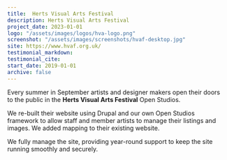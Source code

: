 ```yaml
---
title:  Herts Visual Arts Festival
description: Herts Visual Arts Festival
project_date: 2023-01-01
logo: "/assets/images/logos/hva-logo.png"
screenshot: "/assets/images/screenshots/hvaf-desktop.jpg"
site: https://www.hvaf.org.uk/
testimonial_markdown: 
testimonial_cite: 
start_date: 2019-01-01
archive: false
---
```


Every summer in September artists and designer makers open their doors to the public in the **Herts Visual Arts Festival** Open Studios.   

We re-built their website using Drupal and our own Open Studios framework to allow staff and member artists to manage their listings and images. We added mapping to their existing website.  

We fully manage the site, providing year-round support to keep the site running smoothly and securely.  
